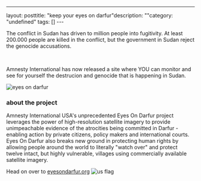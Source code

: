 --- 
layout: posttitle: "keep your eyes on darfur"description: ""category: "undefined" tags: [] --- <p>The conflict in Sudan has driven to million people into fugitivity. At least 200.000 people are killed in the conflict, but the government in Sudan reject the genocide accusations.</p><br/><p>Amnesty International has now released a site where YOU can monitor and see for yourself the destrucion and genocide that is happening in Sudan.</p> <img src="http://cdn.umedia.no/img/eyesondarfur.jpg" alt="eyes on darfur" /><br/><h3>about the project</h3> <p>Amnesty International USA's unprecedented Eyes On Darfur project leverages the power of high-resolution satellite imagery to provide unimpeachable evidence of the atrocities being committed in Darfur - enabling action by private citizens, policy makers and international courts. Eyes On Darfur also breaks new ground in protecting human rights by allowing people around the world to literally "watch over" and protect twelve intact, but highly vulnerable, villages using commercially available satellite imagery.</p> <p>Head on over to <a href="tp://www.eyesondarfur.org">eyesondarfur.org</a> <img src="http://cdn.umedia.no/img/flag/us.png" alt="us flag"/></p>